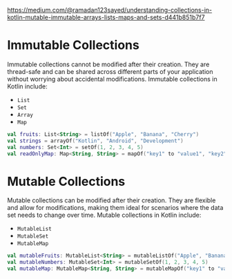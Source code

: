 https://medium.com/@ramadan123sayed/understanding-collections-in-kotlin-mutable-immutable-arrays-lists-maps-and-sets-d441b851b7f7

# Immutable Collections

Immutable collections cannot be modified after their creation. They are thread-safe and can be shared across different parts of your application without worrying about accidental modifications. Immutable collections in Kotlin include:

- `List`
- `Set`
- `Array`
- `Map`

```kotlin
val fruits: List<String> = listOf("Apple", "Banana", "Cherry")  
val strings = arrayOf("Kotlin", "Android", "Development")  
val numbers: Set<Int> = setOf(1, 2, 3, 4, 5)  
val readOnlyMap: Map<String, String> = mapOf("key1" to "value1", "key2" to "value2")
```

# Mutable Collections

Mutable collections can be modified after their creation. They are flexible and allow for modifications, making them ideal for scenarios where the data set needs to change over time. Mutable collections in Kotlin include:

- `MutableList`
- `MutableSet`
- `MutableMap`

```kotlin
val mutableFruits: MutableList<String> = mutableListOf("Apple", "Banana", "Cherry")  
val mutableNumbers: MutableSet<Int> = mutableSetOf(1, 2, 3, 4, 5)  
val mutableMap: MutableMap<String, String> = mutableMapOf("key1" to "value1", "key2" to "value2")
```


